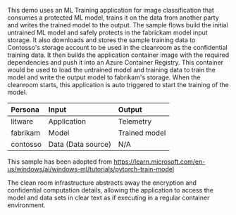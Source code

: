 This demo uses an ML Training application for image classification that consumes a protected ML model,
trains it on the data from another party and writes the trained model to the output.
The sample flows build the initial untrained ML model and safely protects in the fabrickam model input storage.
It also downloads and stores the sample training data to Contosso's storage account to be used in the cleanroom
as the confidential training data. It then builds the application container image with the required dependencies
and push it into an Azure Container Registry. This container would be used to load the untrained model and
training data to train the model and write the output model to fabrikam's storage.
When the cleanroom starts, this application is auto triggered to start the training of the model.

| Persona   | Input                 | Output                    |
| :---      | :---                  | :---                      |
| litware   | Application           | Telemetry                 |
| fabrikam  | Model                 | Trained model             |
| contosso  | Data (Data source)    | N/A                       |

This sample has been adopted from https://learn.microsoft.com/en-us/windows/ai/windows-ml/tutorials/pytorch-train-model

The clean room infrastructure abstracts away the encryption and confidential computation details, allowing the application to access the model and data sets in clear text as if executing in a regular container environment.